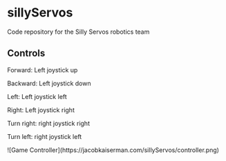 # sillyServos
Code repository for the Silly Servos robotics team
<br>
<h2>Controls</h2>

<p>Forward: Left joystick up</p>
<p>Backward: Left joystick down</p>
<p>Left: Left joystick left</p>
<p>Right: Left joystick right</p>
<p>Turn right: right joystick right</p>
<p>Turn left: right joystick left</p>
![Game Controller](https://jacobkaiserman.com/sillyServos/controller.png)
